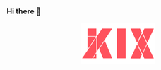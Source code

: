 ### Hi there 👋

 
  
<p align="center" width="100%">
<a  target="_blank" title="kix">
    <img width="33%" src="./logo.png" alt="kix">
 </a>
</p>


 
<br>
